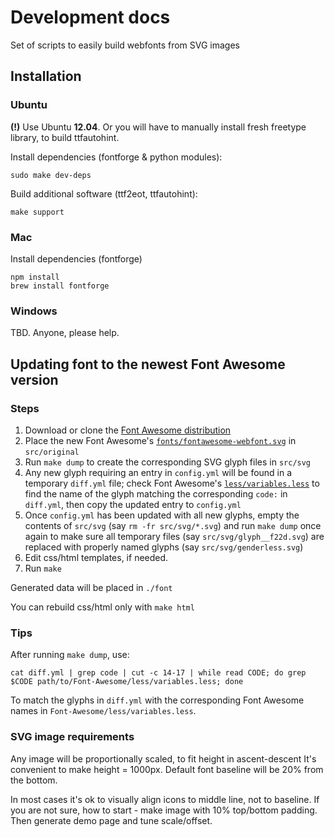 Development docs
================

Set of scripts to easily build webfonts from SVG images

Installation
------------

### Ubuntu

**(!)** Use Ubuntu **12.04**. Or you will have to manually install fresh
freetype library, to build ttfautohint.

Install dependencies (fontforge & python modules):

    sudo make dev-deps

Build additional software (ttf2eot, ttfautohint):

    make support


### Mac

Install dependencies (fontforge)

    npm install
    brew install fontforge


### Windows

TBD. Anyone, please help.


Updating font to the newest Font Awesome version
------------------------------------------------

### Steps

1. Download or clone the [Font Awesome distribution](https://github.com/FortAwesome/Font-Awesome)
2. Place the new Font Awesome's [`fonts/fontawesome-webfont.svg`](https://github.com/FortAwesome/Font-Awesome/blob/master/fonts/fontawesome-webfont.svg) in `src/original`
3. Run `make dump` to create the corresponding SVG glyph files in `src/svg`
4. Any new glyph requiring an entry in `config.yml` will be found in a temporary `diff.yml` file; check Font Awesome's [`less/variables.less`](https://github.com/FortAwesome/Font-Awesome/blob/master/less/variables.less) to find the name of the glyph matching the corresponding `code:` in `diff.yml`, then copy the updated entry to `config.yml`
5. Once `config.yml` has been updated with all new glyphs, empty the contents of `src/svg` (say `rm -fr src/svg/*.svg`) and run `make dump` once again to make sure all temporary files (say `src/svg/glyph__f22d.svg`) are replaced with properly named glyphs (say `src/svg/genderless.svg`)
6. Edit css/html templates, if needed.
7. Run `make`

Generated data will be placed in `./font`

You can rebuild css/html only with `make html`

### Tips

After running `make dump`, use:
```
cat diff.yml | grep code | cut -c 14-17 | while read CODE; do grep $CODE path/to/Font-Awesome/less/variables.less; done
```
To match the glyphs in `diff.yml` with the corresponding Font Awesome names in `Font-Awesome/less/variables.less`.

### SVG image requirements

Any image will be proportionally scaled, to fit height in ascent-descent
It's convenient to make height = 1000px. Default font baseline will be 20% from
the bottom.

In most cases it's ok to visually align icons to middle line, not to baseline.
If you are not sure, how to start - make image with 10% top/bottom padding.
Then generate demo page and tune scale/offset.
